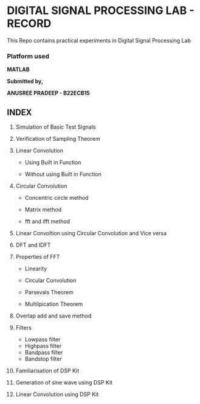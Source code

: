 # DIGITAL SIGNAL PROCESSING LAB - RECORD

This Repo contains practical experiments in Digital Signal Processing Lab

### Platform used

**MATLAB**

**Submitted by,**

**ANUSREE PRADEEP - B22ECB15**

## INDEX 

1. Simulation of Basic Test Signals

2. Verification of Sampling Theorem

3. Linear Convolution

    * Using Built in Function
  
    * Without using Built in Function

4. Circular Convolution

    * Concentric circle method
    
    * Matrix method
   
    * fft and ifft method

5. Linear Convoltion using Circular Convolution and Vice versa

6. DFT and IDFT

7. Properties of FFT

    * Linearity
  
    * Circular Convolution
  
    * Parsevals Theorem
  
    * Multilpication Theorem

8.  Overlap add and save method
 
9. Filters

    * Lowpass filter
    * Highpass filter
    * Bandpass filter
    * Bandstop filter

10. Familiarisation of DSP Kit

11. Generation of sine wave using DSP Kit

12. Linear Convolution using DSP Kit 

 

